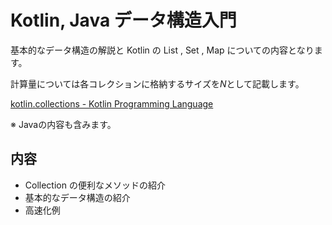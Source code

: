 # Kotlin, Java データ構造入門

基本的なデータ構造の解説と Kotlin の List , Set , Map についての内容となります。

計算量については各コレクションに格納するサイズを$N$として記載します。

[kotlin.collections - Kotlin Programming Language](https://kotlinlang.org/api/latest/jvm/stdlib/kotlin.collections/)

※ Javaの内容も含みます。


## 内容
- Collection の便利なメソッドの紹介
- 基本的なデータ構造の紹介
- 高速化例